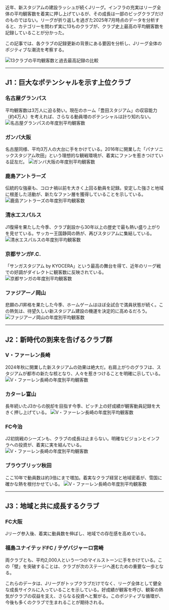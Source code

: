 近年、新スタジアムの建設ラッシュが続くJリーグ。インフラの充実はリーグ全体の平均観客数を着実に押し上げているが、その成長は一部のビッグクラブだけのものではない。リーグが折り返しを過ぎた2025年7月時点のデータを分析すると、カテゴリーを問わず実に13ものクラブが、クラブ史上最高の平均観客数を記録していることが分かった。

この記事では、各クラブの記録更新の背景にある要因を分析し、Jリーグ全体のポジティブな潮流を考察する。

![13クラブの平均観客数と過去最高記録の比較](posts/img/attendancerecord2025.png)

***

## J1：巨大なポテンシャルを示す上位クラブ

### 名古屋グランパス
平均観客数は3万人に迫る勢い。現在のホーム「豊田スタジアム」の収容能力（約4万人）を考えれば、さらなる動員増のポテンシャルは計り知れない。
![名古屋グランパスの年度別平均観客数](posts/img/nagoya2025.png)

### ガンバ大阪
名古屋同様、平均3万人の大台に手をかけている。2016年に開業した「パナソニックスタジアム吹田」という理想的な観戦環境が、着実にファンを惹きつけている証左だ。
![ガンバ大阪の年度別平均観客数](posts/img/gamba2025.png)

### 鹿島アントラーズ
伝統的な強豪も、コロナ禍以前を大きく上回る動員を記録。安定した強さと地域に根差した活動が、新たなファン層を獲得していることを示している。
![鹿島アントラーズの年度別平均観客数](posts/img/kashima2025.png)

### 清水エスパルス
J1復帰を果たした今季、クラブ創設から30年以上の歴史で最も熱い盛り上がりを見せている。サッカー王国静岡の熱が、再びスタジアムに集結している。
![清水エスパルスの年度別平均観客数](posts/img/shimizu2025.png)

### 京都サンガF.C.
「サンガスタジアム by KYOCERA」という最高の舞台を得て、近年のリーグ戦での好調がダイレクトに観客数に反映されている。
![京都サンガの年度別平均観客数](posts/img/kyoto2025.png)

### ファジアーノ岡山
悲願のJ1昇格を果たした今季、ホームゲームはほぼ全試合で満員状態が続く。この熱気は、待望久しい新スタジアム建設の機運を決定的に高めるだろう。
![ファジアーノ岡山の年度別平均観客数](posts/img/okayama2025.png)

***

## J2：新時代の到来を告げるクラブ群

### V・ファーレン長崎
2024年秋に開業した新スタジアムの効果は絶大だ。右肩上がりのグラフは、スタジアムが都市の新たな核となり、人々を惹きつけることを明確に示している。
![V・ファーレン長崎の年度別平均観客数](posts/img/nagasaki2025.png)

### カターレ富山
長年続いたJ3からの脱却を目指す今季、ピッチ上の好成績が観客動員記録を大きく押し上げている。
![V・ファーレン長崎の年度別平均観客数](posts/img/nagasaki2025.png)

### FC今治
J2初挑戦のシーズンも、クラブの成長は止まらない。明確なビジョンとインフラへの投資が、着実に実を結んでいる。
![V・ファーレン長崎の年度別平均観客数](posts/img/nagasaki2025.png)

### ブラウブリッツ秋田
ここ10年で動員数は約3倍にまで増加。着実なクラブ経営と地域密着が、雪国に確かな熱を根付かせている。
![V・ファーレン長崎の年度別平均観客数](posts/img/nagasaki2025.png)

***

## J3：地域と共に成長するクラブ

### FC大阪
Jリーグ参入後、着実に動員数を伸ばし、地域での存在感を高めている。

### 福島ユナイテッドFC / テゲバジャーロ宮崎
両クラブとも、平均2,000人という一つのマイルストーンに手をかけている。この「壁」を突破することは、クラブが次のステージへ進むための重要な一歩となる。

これらのデータは、Jリーグがトップクラブだけでなく、リーグ全体として健全な成長サイクルに入っていることを示している。好成績が観客を呼び、観客の熱気がクラブの収益を支え、さらなる投資へと繋がる。このポジティブな循環が、今後も多くのクラブで生まれることが期待される。